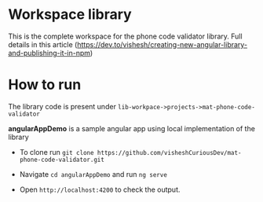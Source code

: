 # Workspace library

This is the complete workspace for the phone code validator library. Full details in this article (https://dev.to/vishesh/creating-new-angular-library-and-publishing-it-in-npm)

# How to run

The library code is present under `lib-workpace->projects->mat-phone-code-validator`

**angularAppDemo** is a sample angular app using local implementation of the library

* To clone run  `git clone https://github.com/visheshCuriousDev/mat-phone-code-validator.git`

* Navigate `cd angularAppDemo` and run `ng serve`

* Open `http://localhost:4200` to check the output.

